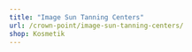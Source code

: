 ```yaml
---
title: "Image Sun Tanning Centers"
url: /crown-point/image-sun-tanning-centers/
shop: Kosmetik
---
```

